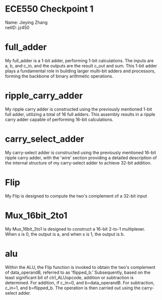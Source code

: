 # ECE550 Checkpoint 1 
Name: Jieying Zhang  
netID: jz450  

# full_adder  
My full_adder is a 1-bit adder, performing 1-bit calculations. The inputs are a, b, and c_in, and the outputs are the result c_out and sum. This 1-bit adder plays a fundamental role in building larger multi-bit adders and processors, forming the backbone of binary arithmetic operations.

# ripple_carry_adder  
My ripple carry adder is constructed using the previously mentioned 1-bit full adder, utilizing a total of 16 full adders. This assembly results in a ripple carry adder capable of performing 16-bit calculations.

# carry_select_adder  
My carry-select adder is constructed using the previously mentioned 16-bit ripple carry adder, with the 'wire' section providing a detailed description of the internal structure of my carry-select adder to achieve 32-bit addition.  

# Flip  
My Flip is designed to compute the two's complement of a 32-bit input  

# Mux_16bit_2to1  
My Mux_16bit_2to1 is designed to construct a 16-bit 2-to-1 multiplexer. When s is 0, the output is a, and when s is 1, the output is b.

# alu  
Within the ALU, the Flip function is invoked to obtain the two's complement of data_operandB, referred to as 'flipped_b.'   Subsequently, based on the least significant bit of ctrl_ALUopcode, addition or subtraction is determined.   For addition, if c_in=0, and b=data_operandB.   For subtraction, c_in=1, and b=flipped_b.   The operation is then carried out using the carry-select adder.


